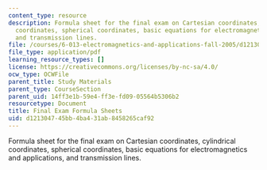 ```yaml
---
content_type: resource
description: Formula sheet for the final exam on Cartesian coordinates, cylindrical
  coordinates, spherical coordinates, basic equations for electromagnetics and applications,
  and transmission lines.
file: /courses/6-013-electromagnetics-and-applications-fall-2005/d121304745bb4ba431ab8458265caf92_final_formulas.pdf
file_type: application/pdf
learning_resource_types: []
license: https://creativecommons.org/licenses/by-nc-sa/4.0/
ocw_type: OCWFile
parent_title: Study Materials
parent_type: CourseSection
parent_uid: 14ff3e1b-59e4-ff3e-fd09-05564b5306b2
resourcetype: Document
title: Final Exam Formula Sheets
uid: d1213047-45bb-4ba4-31ab-8458265caf92
---
```

Formula sheet for the final exam on Cartesian coordinates, cylindrical coordinates, spherical coordinates, basic equations for electromagnetics and applications, and transmission lines.
